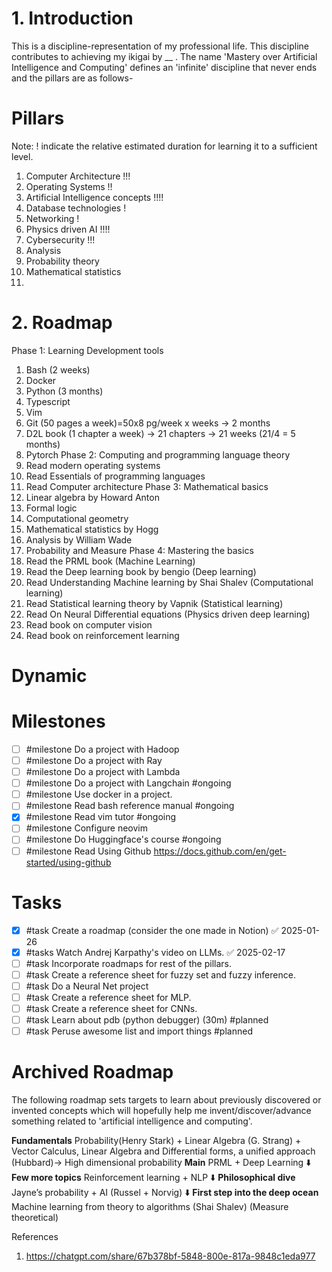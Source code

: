 
# 1. Introduction
This is a discipline-representation of my professional life. This discipline contributes to achieving my ikigai by __ . The name 'Mastery over Artificial Intelligence and Computing' defines an 'infinite' discipline that never ends and the pillars are as follows-
# Pillars
Note: ! indicate the relative estimated duration for learning it to a sufficient level.
1. Computer Architecture !!!
2. Operating Systems !!
3. Artificial Intelligence concepts !!!!
4. Database technologies !
5. Networking !
6. Physics driven AI !!!!
7. Cybersecurity !!!
8. Analysis
9. Probability theory
10. Mathematical statistics
11. 
# 2. Roadmap
Phase 1: Learning Development tools
1. Bash (2 weeks)
2. Docker
3. Python (3 months)
4. Typescript
5. Vim
6. Git (50 pages a week)=50x8 pg/week x weeks -> 2 months
7. D2L book (1 chapter a week) -> 21 chapters -> 21 weeks (21/4 = 5 months)
8. Pytorch
Phase 2: Computing and programming language theory
9. Read modern operating systems
10. Read Essentials of programming languages
11. Read Computer architecture
Phase 3: Mathematical basics
12. Linear algebra by Howard Anton
13. Formal logic
14. Computational geometry
15. Mathematical statistics by Hogg
16. Analysis by William Wade
17. Probability and Measure
Phase 4: Mastering the basics
18. Read the PRML book (Machine Learning)
19. Read the Deep learning book by bengio (Deep learning)
20. Read Understanding Machine learning by Shai Shalev (Computational learning)
21. Read Statistical learning theory by Vapnik (Statistical learning)
22. Read On Neural Differential equations (Physics driven deep learning)
23. Read book on computer vision 
24. Read book on reinforcement learning


# Dynamic

# Milestones
- [ ] #milestone Do a project with Hadoop
- [ ] #milestone Do a project with Ray
- [ ] #milestone Do a project with Lambda
- [ ] #milestone Do a project with Langchain #ongoing 
- [ ] #milestone Use docker in a project.
- [ ] #milestone Read bash reference manual #ongoing
- [x] #milestone Read vim tutor #ongoing
- [ ] #milestone Configure neovim
- [ ] #milestone Do Huggingface's course #ongoing
- [ ] #milestone Read Using Github https://docs.github.com/en/get-started/using-github

# Tasks
- [x] #task Create a roadmap (consider the one made in Notion) ✅ 2025-01-26
- [x] #tasks Watch Andrej Karpathy's video on LLMs. ✅ 2025-02-17
- [ ] #task Incorporate roadmaps for rest of the pillars.
- [ ] #task Create a reference sheet for fuzzy set and fuzzy inference.
- [ ] #task Do a Neural Net project
- [ ] #task Create a reference sheet for MLP.
- [ ] #task Create a reference sheet for CNNs.
- [ ] #task Learn about pdb (python debugger) (30m) #planned
- [ ] #task Peruse awesome list and import things #planned

# Archived Roadmap
The following roadmap sets targets to learn about previously discovered or invented concepts which will hopefully help me invent/discover/advance something related to 'artificial intelligence and computing'.

**Fundamentals**
Probability(Henry Stark) + Linear Algebra (G. Strang) + Vector Calculus, Linear Algebra and Differential forms, a unified approach (Hubbard)→ High dimensional probability
**Main**
PRML + Deep Learning
⬇️
**Few more topics**
Reinforcement learning + NLP
⬇️
**Philosophical dive**
Jayne’s probability + AI (Russel + Norvig)
⬇️
**First step into the deep ocean**
Machine learning from theory to algorithms (Shai Shalev) (Measure theoretical)

References
1. https://chatgpt.com/share/67b378bf-5848-800e-817a-9848c1eda977